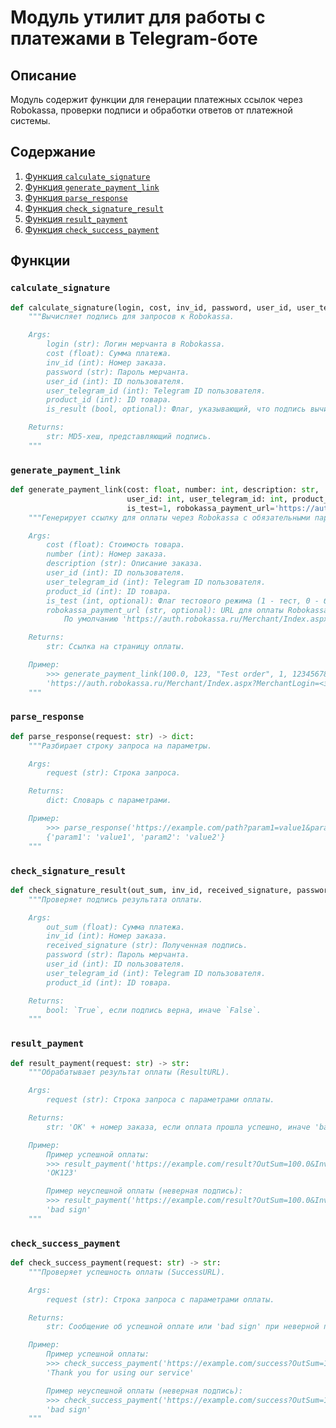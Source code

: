 # Модуль утилит для работы с платежами в Telegram-боте

## Описание

Модуль содержит функции для генерации платежных ссылок через Robokassa, проверки подписи и обработки ответов от платежной системы.

## Содержание

1.  [Функция `calculate_signature`](#calculate_signature)
2.  [Функция `generate_payment_link`](#generate_payment_link)
3.  [Функция `parse_response`](#parse_response)
4.  [Функция `check_signature_result`](#check_signature_result)
5.  [Функция `result_payment`](#result_payment)
6.  [Функция `check_success_payment`](#check_success_payment)

## Функции

### `calculate_signature`

```python
def calculate_signature(login, cost, inv_id, password, user_id, user_telegram_id, product_id, is_result=False):
    """Вычисляет подпись для запросов к Robokassa.

    Args:
        login (str): Логин мерчанта в Robokassa.
        cost (float): Сумма платежа.
        inv_id (int): Номер заказа.
        password (str): Пароль мерчанта.
        user_id (int): ID пользователя.
        user_telegram_id (int): Telegram ID пользователя.
        product_id (int): ID товара.
        is_result (bool, optional): Флаг, указывающий, что подпись вычисляется для Result URL. По умолчанию `False`.

    Returns:
        str: MD5-хеш, представляющий подпись.
    """
```

### `generate_payment_link`

```python
def generate_payment_link(cost: float, number: int, description: str,
                          user_id: int, user_telegram_id: int, product_id: int,
                          is_test=1, robokassa_payment_url='https://auth.robokassa.ru/Merchant/Index.aspx') -> str:
    """Генерирует ссылку для оплаты через Robokassa с обязательными параметрами.

    Args:
        cost (float): Стоимость товара.
        number (int): Номер заказа.
        description (str): Описание заказа.
        user_id (int): ID пользователя.
        user_telegram_id (int): Telegram ID пользователя.
        product_id (int): ID товара.
        is_test (int, optional): Флаг тестового режима (1 - тест, 0 - боевой режим). По умолчанию 1.
        robokassa_payment_url (str, optional): URL для оплаты Robokassa.
            По умолчанию 'https://auth.robokassa.ru/Merchant/Index.aspx'.

    Returns:
        str: Ссылка на страницу оплаты.

    Пример:
        >>> generate_payment_link(100.0, 123, "Test order", 1, 123456789, 1)
        'https://auth.robokassa.ru/Merchant/Index.aspx?MerchantLogin=<значение>&OutSum=100.0&InvId=123&Description=Test+order&SignatureValue=<значение>&IsTest=1&Shp_user_id=1&Shp_user_telegram_id=123456789&Shp_product_id=1'
    """
```

### `parse_response`

```python
def parse_response(request: str) -> dict:
    """Разбирает строку запроса на параметры.

    Args:
        request (str): Строка запроса.

    Returns:
        dict: Словарь с параметрами.

    Пример:
        >>> parse_response('https://example.com/path?param1=value1&param2=value2')
        {'param1': 'value1', 'param2': 'value2'}
    """
```

### `check_signature_result`

```python
def check_signature_result(out_sum, inv_id, received_signature, password, user_id, user_telegram_id, product_id) -> bool:
    """Проверяет подпись результата оплаты.

    Args:
        out_sum (float): Сумма платежа.
        inv_id (int): Номер заказа.
        received_signature (str): Полученная подпись.
        password (str): Пароль мерчанта.
        user_id (int): ID пользователя.
        user_telegram_id (int): Telegram ID пользователя.
        product_id (int): ID товара.

    Returns:
        bool: `True`, если подпись верна, иначе `False`.
    """
```

### `result_payment`

```python
def result_payment(request: str) -> str:
    """Обрабатывает результат оплаты (ResultURL).

    Args:
        request (str): Строка запроса с параметрами оплаты.

    Returns:
        str: 'OK' + номер заказа, если оплата прошла успешно, иначе 'bad sign'.

    Пример:
        Пример успешной оплаты:
        >>> result_payment('https://example.com/result?OutSum=100.0&InvId=123&SignatureValue=<значение>&Shp_user_id=1&Shp_user_telegram_id=123456789&Shp_product_id=1')
        'OK123'

        Пример неуспешной оплаты (неверная подпись):
        >>> result_payment('https://example.com/result?OutSum=100.0&InvId=123&SignatureValue=wrong_signature&Shp_user_id=1&Shp_user_telegram_id=123456789&Shp_product_id=1')
        'bad sign'
    """
```

### `check_success_payment`

```python
def check_success_payment(request: str) -> str:
    """Проверяет успешность оплаты (SuccessURL).

    Args:
        request (str): Строка запроса с параметрами оплаты.

    Returns:
        str: Сообщение об успешной оплате или 'bad sign' при неверной подписи.

    Пример:
        Пример успешной оплаты:
        >>> check_success_payment('https://example.com/success?OutSum=100.0&InvId=123&SignatureValue=<значение>&Shp_user_id=1&Shp_user_telegram_id=123456789&Shp_product_id=1')
        'Thank you for using our service'

        Пример неуспешной оплаты (неверная подпись):
        >>> check_success_payment('https://example.com/success?OutSum=100.0&InvId=123&SignatureValue=wrong_signature&Shp_user_id=1&Shp_user_telegram_id=123456789&Shp_product_id=1')
        'bad sign'
    """